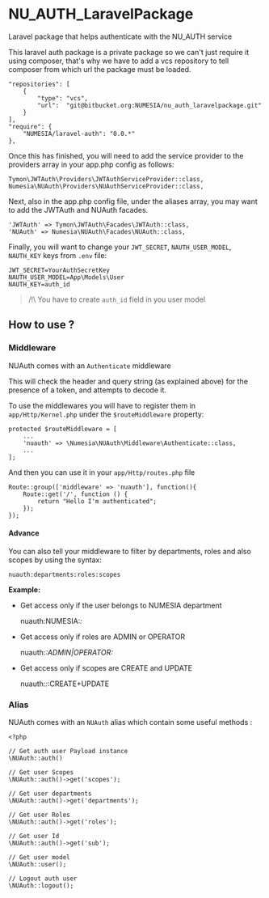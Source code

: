 # NU_AUTH_LaravelPackage

Laravel package that helps authenticate with the NU_AUTH service

This laravel auth package is a private package so we can't just require it using composer, that's why we have to add a vcs repository to tell
composer from which url the package must be loaded.

    "repositories": [
        {
            "type": "vcs",
            "url":  "git@bitbucket.org:NUMESIA/nu_auth_laravelpackage.git"
        }
    ],
	"require": {
        "NUMESIA/laravel-auth": "0.0.*"
    },


Once this has finished, you will need to add the service provider to the providers array in your app.php config as follows:

	Tymon\JWTAuth\Providers\JWTAuthServiceProvider::class,
	Numesia\NUAuth\Providers\NUAuthServiceProvider::class,

Next, also in the app.php config file, under the aliases array, you may want to add the JWTAuth and NUAuth facades.

	'JWTAuth' => Tymon\JWTAuth\Facades\JWTAuth::class,
	'NUAuth' => Numesia\NUAuth\Facades\NUAuth::class,

Finally, you will want to change your `JWT_SECRET`, `NAUTH_USER_MODEL`, `NAUTH_KEY` keys from `.env` file:

    JWT_SECRET=YourAuthSecretKey
    NAUTH_USER_MODEL=App\Models\User
    NAUTH_KEY=auth_id

> /!\ You have to create `auth_id` field in you user model

## How to use ?

### Middleware

NUAuth comes with an `Authenticate` middleware

This will check the header and query string (as explained above) for the presence of a token, and attempts to decode it.

To use the middlewares you will have to register them in `app/Http/Kernel.php` under the `$routeMiddleware` property:

	protected $routeMiddleware = [
    	...
    	'nuauth' => \Numesia\NUAuth\Middleware\Authenticate::class,
        ...
	];

And then you can use it in your `app/Http/routes.php` file

	Route::group(['middleware' => 'nuauth'], function(){
    	Route::get('/', function () {
	        return "Hello I'm authenticated";
	    });
	});

#### Advance

You can also tell your middleware to filter by departments, roles and also scopes by using the syntax:

    nuauth:departments:roles:scopes

**Example:**

- Get access only if the user belongs to NUMESIA department

    nuauth:NUMESIA:*:*

- Get access only if roles are ADMIN or OPERATOR

    nuauth:*:ADMIN|OPERATOR:*

- Get access only if scopes are CREATE and UPDATE

    nuauth:*:*:CREATE+UPDATE


### Alias

NUAuth comes with an `NUAuth` alias which contain some useful methods :

	<?php

	// Get auth user Payload instance
	\NUAuth::auth()

	// Get user Scopes
	\NUAuth::auth()->get('scopes');

	// Get user departments
	\NUAuth::auth()->get('departments');

	// Get user Roles
	\NUAuth::auth()->get('roles');

	// Get user Id
	\NUAuth::auth()->get('sub');

    // Get user model
    \NUAuth::user();

	// Logout auth user
	\NUAuth::logout();
